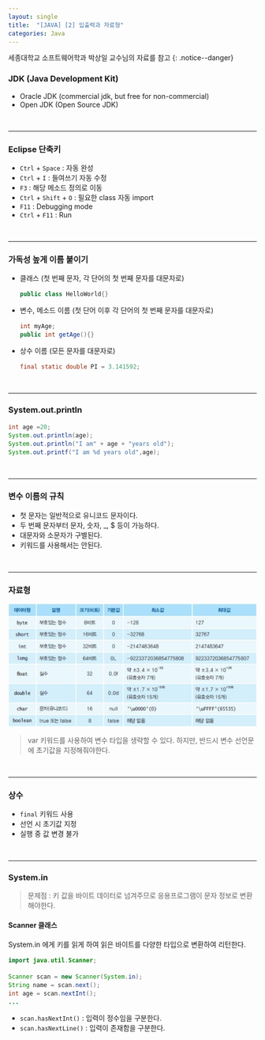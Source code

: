 ```yaml
---
layout: single
title:  "[JAVA] [2] 입출력과 자료형"
categories: Java
---
```


세종대학교 소프트웨어학과 박상일 교수님의 자료를 참고
{: .notice--danger}


### JDK (Java Development Kit)

- Oracle JDK (commercial jdk, but free for non-commercial)
- Open JDK (Open Source JDK)

<br/>

<hr/>

### Eclipse 단축키

- `Ctrl` + `Space` : 자동 완성
- `Ctrl` + `I` : 들여쓰기 자동 수정
- `F3` : 해당 메소드 정의로 이동
- `Ctrl` + `Shift` + `O` : 필요한 class 자동 import
- `F11` : Debugging mode
- `Ctrl` + `F11` : Run

<br/>

<hr/>

### 가독성 높게 이름 붙이기

- 클래스 (첫 번째 문자, 각 단어의 첫 번째 문자를 대문자로)

  ```java
  public class HelloWorld{}
  ```

- 변수, 메소드 이름 (첫 단어 이후 각 단어의 첫 번째 문자를 대문자로)

  ```java
  int myAge;
  public int getAge(){}
  ```

- 상수 이름 (모든 문자를 대문자로)

  ```java
  final static double PI = 3.141592;
  ```

<br/>

<hr/>

### System.out.println

```java
int age =20;
System.out.println(age);
System.out.println("I am" + age + "years old");
System.out.printf("I am %d years old",age);
```

<br/>

<hr/>

### 변수 이름의 규칙

- 첫 문자는 일반적으로 유니코드 문자이다.
- 두 번째 문자부터 문자, 숫자, _, $ 등이 가능하다.
- 대문자와 소문자가 구별된다.
- 키워드를 사용해서는 안된다.

<br/>

<hr/>

### 자료형

![](/assets/images/20240226.jpg)

> var 키워드를 사용하여 변수 타입을 생략할 수 있다. 하지만, 반드시 변수 선언문에 초기값을 지정해줘야한다.

<br/>

<hr/>

### 상수

- `final` 키워드 사용
- 선언 시 초기값 지정
- 실행 중 값 변경 불가

<br/>

<hr/>

### System.in

> 문제점 : 키 값을 바이트 데이터로 넘겨주므로 응용프로그램이 문자 정보로 변환해야한다.


#### Scanner 클래스

System.in 에게 키를 읽게 하여 읽은 바이트를 다양한 타입으로 변환하여 리턴한다.

```java
import java.util.Scanner;

Scanner scan = new Scanner(System.in);
String name = scan.next();
int age = scan.nextInt();
...
```

- `scan.hasNextInt()` : 입력이 정수임을 구분한다.
- `scan.hasNextLine()` : 입력이 존재함을 구분한다.
